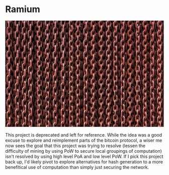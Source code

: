 # Ramium

![](docs/images/chains.jpg)

This project is deprecated and left for reference. While the idea was a good excuse to explore and reimplement parts of the bitcoin protocol, a wiser me now sees the goal that this project was trying to resolve (lessen the difficulty of mining by using PoW to secure local groupings of computation) isn't resolved by using high level PoA and low level PoW. If I pick this project back up, I'd likely pivot to explore alternatives for hash generation to a more benefitical use of computation than simply just securing the network.
